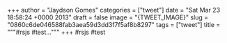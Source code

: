 
+++
author = "Jaydson Gomes"
categories = ["tweet"]
date = "Sat Mar 23 18:58:24 +0000 2013"
draft = false
image = "{TWEET_IMAGE}"
slug = "0860c6de046588fab3aea59d3dd3f7f5af8b8297"
tags = ["tweet"]
title = """#rsjs #test..."""
+++
#rsjs #test
